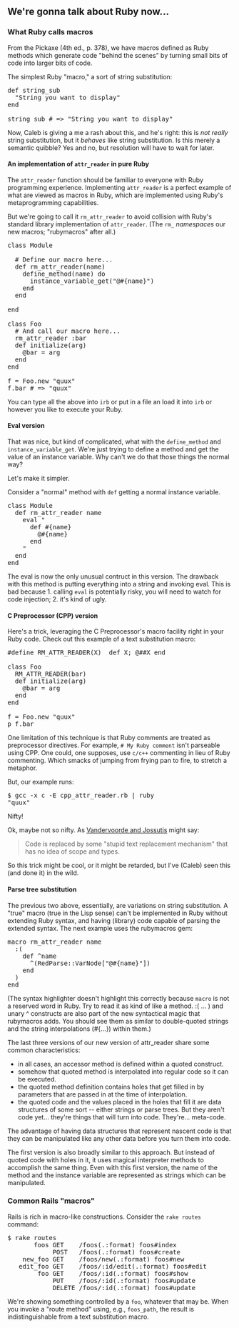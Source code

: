 
## We're gonna talk about Ruby now...

### What Ruby calls macros

From the Pickaxe (4th ed., p. 378), we have macros defined as 
Ruby methods which generate code "behind the scenes" by 
turning small bits of code into larger bits of code.


The simplest Ruby "macro," a sort of string substitution:


<pre class="brush:ruby">
def string_sub
  "String you want to display"
end

string_sub # => "String you want to display"
</pre>

Now, Caleb is giving a me a rash about this, and he's right: this is *not really* 
string substitution, but it *behaves* like string substitution. Is this merely
a semantic quibble? Yes and no, but resolution will have to wait for later.


#### An implementation of `attr_reader` in pure Ruby

The `attr_reader` function should be familiar to everyone with Ruby programming experience. 
Implementing `attr_reader` is a perfect example of what are viewed as macros in 
Ruby, which are implemented using Ruby's metaprogramming capabilities. 

But we're going to call it `rm_attr_reader` to avoid collision with
Ruby's standard library implementation of `attr_reader`. (The `rm_`
*namespaces* our new macros; "rubymacros" after all.) 

<pre class="brush:ruby">
class Module

  # Define our macro here...
  def rm_attr_reader(name)
    define_method(name) do
      instance_variable_get("@#{name}")
    end
  end

end

class Foo
  # And call our macro here...
  rm_attr_reader :bar
  def initialize(arg)
    @bar = arg
  end
end

f = Foo.new "quux"
f.bar # => "quux"
</pre>

You can type all the above into `irb` or put in a file an load it 
into `irb` or however you like to execute your Ruby. 


#### Eval version

That was nice, but kind of complicated, what with the `define_method`
and `instance_variable_get`. We're just trying to define a method and
get the value of an instance variable. Why can't we do that those 
things the normal way?

Let's make it simpler.

Consider a "normal" method with `def` getting a normal instance
variable.

<pre class="brush:ruby">
class Module
  def rm_attr_reader name
    eval "
      def #{name}
        @#{name}
      end
    "
  end
end
</pre>

The eval is now the only unusual contruct in this version.
The drawback with this method is putting everything into a string and
invoking eval. This is bad because 1. calling `eval` is potentially
risky, you will need to watch for code injection; 2. it's kind of ugly. 

#### C Preprocessor (CPP) version

Here's a trick, leveraging the C Preprocessor's macro facility
right in your Ruby code. Check out this example of a text substitution
macro:

<pre class="brush:ruby">
#define RM_ATTR_READER(X)  def X; @##X end

class Foo
  RM_ATTR_READER(bar)
  def initialize(arg)
    @bar = arg
  end 
end

f = Foo.new "quux"
p f.bar
</pre>

One limitation of this technique is that Ruby comments are treated as
preprocessor directives.  For example, `# My Ruby comment` isn't
parseable using CPP.  One could, one supposes, use `c/c++` commenting 
in lieu of Ruby commenting.  Which smacks of jumping from frying 
pan to fire, to stretch a metaphor.

But, our example runs: 

<pre class="brush:bash">
$ gcc -x c -E cpp_attr_reader.rb | ruby
"quux"
</pre>

Nifty!

Ok, maybe not so nifty. As
[Vandervoorde and
Jossutis](http://www.amazon.com/C-Templates-The-Complete-Guide/dp/0201734842)
might say:

<blockquote>
Code is replaced by some "stupid text
replacement mechanism" that has no idea of scope and types.
</blockquote>

So this trick might be cool, or it might be retarded, but I've
(Caleb) seen this (and done it) in the wild.


#### Parse tree substitution

The previous two above, essentially, are variations on string substitution. A
"true" macro (true in the Lisp sense) can't be implemented in Ruby
without extending Ruby syntax, and having (library) code capable of
parsing the extended syntax. The next example uses the rubymacros gem:

<pre class="brush:ruby">
macro rm_attr_reader name
  :(
    def ^name
      ^(RedParse::VarNode["@#{name}"])
    end
  )
end
</pre>

(The syntax highlighter doesn't highlight this correctly because `macro` is 
not a reserved word in Ruby. Try to read it as kind of like a method.
:( ... ) and unary ^ constructs are also part of the new syntactical magic 
that rubymacros adds. You should see them as similar to double-quoted strings
and the string interpolations (#{...}) within them.)

The last three versions of our new version of attr_reader share some common 
characteristics:

* in all cases, an accessor method is defined within a quoted construct.
* somehow that quoted method is interpolated into regular code so it can be 
  executed.
* the quoted method definition contains holes that get filled in by 
  parameters that are passed in at the time of interpolation.
* the quoted code and the values placed in the holes that fill it are data
  structures of some sort -- either strings or parse trees. But they aren't
  code yet... they're things that will turn into code. They're... meta-code.


The advantage of having data structures that represent nascent code is that 
they can be manipulated like any other data before you turn them into code.

The first version is also broadly similar to this approach. But instead of
quoted code with holes in it, it uses magical interpreter methods to
accomplish the same thing. Even with this first version,
the name of the method and the instance variable are represented as strings
which can be manipulated.

### Common Rails "macros"

Rails is rich in macro-like constructions. Consider the `rake routes`
command:

<pre class="brush:bash">
$ rake routes
       foos GET    /foos(.:format) foos#index
            POST   /foos(.:format) foos#create
    new_foo GET    /foos/new(.:format) foos#new
   edit_foo GET    /foos/:id/edit(.:format) foos#edit
        foo GET    /foos/:id(.:format) foos#show
            PUT    /foos/:id(.:format) foos#update
            DELETE /foos/:id(.:format) foos#update
</pre>

We're showing something controlled by a `foo`, whatever that may be.
When you invoke a "route method" using, e.g., `foos_path`, the result is
indistinguishable from a text substitution macro. 


